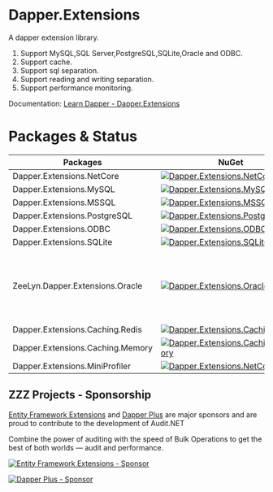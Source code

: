# Dapper.Extensions

A dapper extension library.

1. Support MySQL,SQL Server,PostgreSQL,SQLite,Oracle and ODBC.
2. Support cache.
3. Support sql separation.
4. Support reading and writing separation.
5. Support performance monitoring.

Documentation: [Learn Dapper - Dapper.Extensions](https://www.learndapper.com/extensions/dapper-extensions)

# Packages & Status

| Packages|NuGet|Download|Note|
| ------------- | -----------------|--------------- |---|
| Dapper.Extensions.NetCore  | [![Dapper.Extensions.NetCore](https://img.shields.io/nuget/v/Dapper.Extensions.NetCore.svg)](https://www.nuget.org/packages/Dapper.Extensions.NetCore) | [![Dapper](https://img.shields.io/nuget/dt/Dapper.Extensions.NetCore.svg)](https://www.nuget.org/packages/Dapper.Extensions.NetCore/)||
|Dapper.Extensions.MySQL|[![Dapper.Extensions.MySQL](https://img.shields.io/nuget/v/Dapper.Extensions.MySQL.svg)](https://www.nuget.org/packages/Dapper.Extensions.MySQL/)| [![Dapper](https://img.shields.io/nuget/dt/Dapper.Extensions.MySQL.svg)](https://www.nuget.org/packages/Dapper.Extensions.MySQL/)||
| Dapper.Extensions.MSSQL          | [![Dapper.Extensions.MSSQL](https://img.shields.io/nuget/v/Dapper.Extensions.MSSQL.svg)](https://www.nuget.org/packages/Dapper.Extensions.MSSQL)                  | [![Dapper.Extensions.MSSQL](https://img.shields.io/nuget/dt/Dapper.Extensions.MSSQL.svg)](https://www.nuget.org/packages/Dapper.Extensions.MSSQL/) ||
| Dapper.Extensions.PostgreSQL     | [![Dapper.Extensions.PostgreSQL](https://img.shields.io/nuget/v/Dapper.Extensions.PostgreSQL.svg)](https://www.nuget.org/packages/Dapper.Extensions.PostgreSQL)         |[![Dapper.Extensions.PostgreSQL](https://img.shields.io/nuget/dt/Dapper.Extensions.PostgreSQL.svg)](https://www.nuget.org/packages/Dapper.Extensions.PostgreSQL/) ||
| Dapper.Extensions.ODBC           | [![Dapper.Extensions.ODBC](https://img.shields.io/nuget/v/Dapper.Extensions.ODBC.svg)](https://www.nuget.org/packages/Dapper.Extensions.ODBC)                     |[![Dapper.Extensions.ODBC](https://img.shields.io/nuget/dt/Dapper.Extensions.ODBC.svg)](https://www.nuget.org/packages/Dapper.Extensions.ODBC/) ||
| Dapper.Extensions.SQLite         | [![Dapper.Extensions.SQLite](https://img.shields.io/nuget/v/Dapper.Extensions.SQLite.svg)](https://www.nuget.org/packages/Dapper.Extensions.SQLite)                 |[![Dapper.Extensions.SQLite](https://img.shields.io/nuget/dt/Dapper.Extensions.SQLite.svg)](https://www.nuget.org/packages/Dapper.Extensions.SQLite/) ||
| ZeeLyn.Dapper.Extensions.Oracle    | [![Dapper.Extensions.Oracle](https://img.shields.io/nuget/v/ZeeLyn.Dapper.Extensions.Oracle.svg)](https://www.nuget.org/packages/ZeeLyn.Dapper.Extensions.Oracle)              |[![ZeeLyn.Dapper.Extensions.Oracle](https://img.shields.io/nuget/dt/ZeeLyn.Dapper.Extensions.Oracle.svg)](https://www.nuget.org/packages/ZeeLyn.Dapper.Extensions.Oracle/) |Nuget does not allow me<br> to use Dapper.Extensions as the<br> package ID of the prefix, so ......|
| Dapper.Extensions.Caching.Redis  | [![Dapper.Extensions.Caching.Redis](https://img.shields.io/nuget/v/Dapper.Extensions.Caching.Redis.svg)](https://www.nuget.org/packages/Dapper.Extensions.Caching.Redis)   |[![Dapper.Extensions.Caching.Redis](https://img.shields.io/nuget/dt/Dapper.Extensions.Caching.Redis.svg)](https://www.nuget.org/packages/Dapper.Extensions.Caching.Redis/) ||
| Dapper.Extensions.Caching.Memory | [![Dapper.Extensions.Caching.Memory](https://img.shields.io/nuget/v/Dapper.Extensions.Caching.Memory.svg)](https://www.nuget.org/packages/Dapper.Extensions.Caching.Memory) |[![Dapper.Extensions.Caching.Memory](https://img.shields.io/nuget/dt/Dapper.Extensions.Caching.Memory.svg)](https://www.nuget.org/packages/Dapper.Extensions.Caching.Memory/) ||
| Dapper.Extensions.MiniProfiler   | [![Dapper.Extensions.NetCore](https://img.shields.io/nuget/v/Dapper.Extensions.MiniProfiler.svg)](https://www.nuget.org/packages/Dapper.Extensions.MiniProfiler)     |[![Dapper.Extensions.MiniProfiler](https://img.shields.io/nuget/dt/Dapper.Extensions.MiniProfiler.svg)](https://www.nuget.org/packages/Dapper.Extensions.MiniProfiler/) || 

## ZZZ Projects - Sponsorship

[Entity Framework Extensions](https://entityframework-extensions.net/) and [Dapper Plus](https://dapper-plus.net/) are major sponsors and are proud to contribute to the development of Audit.NET

Combine the power of auditing with the speed of Bulk Operations to get the best of both worlds — audit and performance.

[![Entity Framework Extensions - Sponsor](https://raw.githubusercontent.com/thepirat000/Audit.NET/master/documents/entity-framework-extensions-sponsor.png)](https://entityframework-extensions.net/bulk-insert)

[![Dapper Plus - Sponsor](https://raw.githubusercontent.com/thepirat000/Audit.NET/master/documents/dapper-plus-sponsor.png)](https://dapper-plus.net/bulk-insert)
